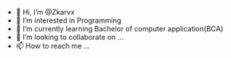 - 👋 Hi, I’m @Zkarvx
- 👀 I’m interested in Programming
- 🌱 I’m currently learning Bachelor of computer application(BCA)
- 💞️ I’m looking to collaborate on ...
- 📫 How to reach me ...

<!---
Zkarvx/Zkarvx is a ✨ special ✨ repository because its `README.md` (this file) appears on your GitHub profile.
You can click the Preview link to take a look at your changes.
--->
